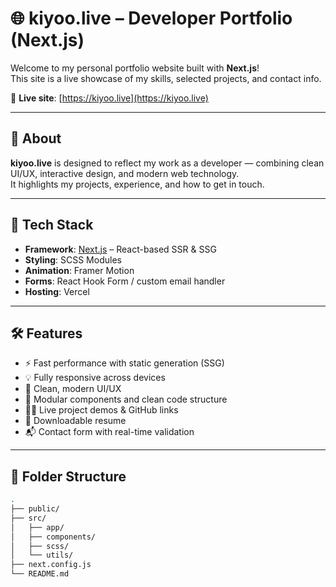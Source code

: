# 🌐 kiyoo.live – Developer Portfolio (Next.js)

Welcome to my personal portfolio website built with **Next.js**!  
This site is a live showcase of my skills, selected projects, and contact info.

🔗 **Live site**: [https://kiyoo.live](https://kiyoo.live)

---

## 📌 About

**kiyoo.live** is designed to reflect my work as a developer — combining clean UI/UX, interactive design, and modern web technology.  
It highlights my projects, experience, and how to get in touch.

---

## 🚀 Tech Stack

- **Framework**: [Next.js](https://nextjs.org/) – React-based SSR & SSG
- **Styling**: SCSS Modules 
- **Animation**: Framer Motion
- **Forms**: React Hook Form / custom email handler
- **Hosting**: Vercel

---

## 🛠️ Features

- ⚡️ Fast performance with static generation (SSG)
- 💡 Fully responsive across devices
- 🎨 Clean, modern UI/UX
- 🧩 Modular components and clean code structure
- 🧑‍💻 Live project demos & GitHub links
- 📄 Downloadable resume
- 📬 Contact form with real-time validation

---

## 📁 Folder Structure

```bash
.
├── public/
├── src/
│   ├── app/
│   ├── components/
│   ├── scss/
│   └── utils/
├── next.config.js
└── README.md
